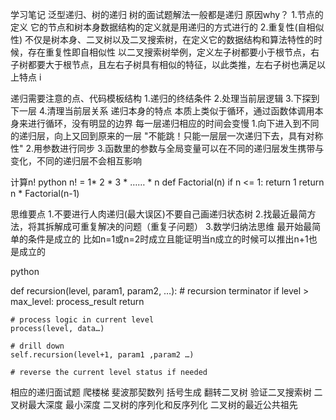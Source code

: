 学习笔记
泛型递归、树的递归
树的面试题解法一般都是递归
原因why？
1.节点的定义
它的节点和树本身数据结构的定义就是用递归的方式进行的
2.重复性(自相似性)
不仅是树本身、二叉树以及二叉搜索树，在定义它的数据结构和算法特性的时候，存在重复性即自相似性 
以二叉搜索树举例，定义左子树都要小于根节点，右子树都要大于根节点，且左右子树具有相似的特征，以此类推，左右子树也满足以上特点
i

递归需要注意的点、代码模板结构
1.递归的终结条件
2.处理当前层逻辑
3.下探到下一层
4.清理当前层关系
递归本身的特点
本质上类似于循环，通过函数体调用本身来进行循环，没有明显的边界
每一层递归相应的时间会变慢
1.向下进入到不同的递归层，向上又回到原来的一层
"不能跳！只能一层层一次递归下去，具有对称性"
2.用参数进行同步
3.函数里的参数与全局变量可以在不同的递归层发生携带与变化，不同的递归层不会相互影响

计算n! python
n! = 1* 2 * 3 * …… * n
def Factorial(n)
  if n <= 1:
    return 1
  return n * Factorial(n-1)

思维要点
1.不要进行人肉递归(最大误区)不要自己画递归状态树
2.找最近最简方法，将其拆解成可重复解决的问题（重复子问题）
3.数学归纳法思维 最开始最简单的条件是成立的 比如n=1或n=2时成立且能证明当n成立的时候可以推出n+1也是成立的

python

def recursion(level, param1, param2, …):
    # recursion terminator
    if level > max_level:
      process_result
      return
      
    # process logic in current level
    process(level, data…)

    # drill down
    self.recursion(level+1, param1 ,param2 …)

    # reverse the current level status if needed

相应的递归面试题
爬楼梯 斐波那契数列
括号生成
翻转二叉树
验证二叉搜索树
二叉树最大深度 最小深度
二叉树的序列化和反序列化
二叉树的最近公共祖先

